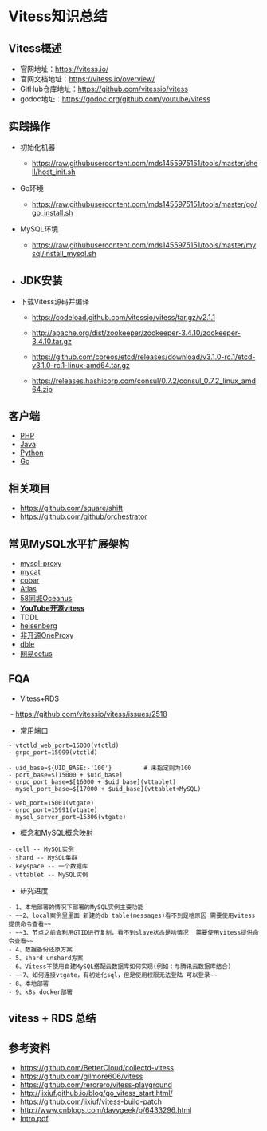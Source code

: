 # Vitess知识总结
## Vitess概述
- 官网地址：https://vitess.io/
- 官网文档地址：https://vitess.io/overview/
- GitHub仓库地址：https://github.com/vitessio/vitess
- godoc地址：https://godoc.org/github.com/youtube/vitess

## 实践操作
- 初始化机器
  - https://raw.githubusercontent.com/mds1455975151/tools/master/shell/host_init.sh

- Go环境
  - https://raw.githubusercontent.com/mds1455975151/tools/master/go/go_install.sh

- MySQL环境
  - https://raw.githubusercontent.com/mds1455975151/tools/master/mysql/install_mysql.sh

- JDK安装
  -
- 下载Vitess源码并编译
  - https://codeload.github.com/vitessio/vitess/tar.gz/v2.1.1

  - http://apache.org/dist/zookeeper/zookeeper-3.4.10/zookeeper-3.4.10.tar.gz

  - https://github.com/coreos/etcd/releases/download/v3.1.0-rc.1/etcd-v3.1.0-rc.1-linux-amd64.tar.gz

  - https://releases.hashicorp.com/consul/0.7.2/consul_0.7.2_linux_amd64.zip

## 客户端
- [PHP](https://github.com/pixelfederation/vitess-php-pdo)
- [Java]()
- [Python]()
- [Go]()

## 相关项目
- https://github.com/square/shift
- https://github.com/github/orchestrator

## 常见MySQL水平扩展架构
- [mysql-proxy](https://github.com/mysql/mysql-proxy)
- [mycat](https://github.com/MyCATApache/Mycat-Server)
- [cobar](https://github.com/alibaba/cobar)
- [Atlas](https://github.com/Qihoo360/Atlas)
- [58同城Oceanus](https://github.com/58code/Oceanus)
- **[YouTube开源vitess](https://github.com/vitessio/vitess)**
- TDDL
- [heisenberg](https://github.com/brucexx/heisenberg)
- [非开源OneProxy](https://github.com/mark-neil-wang/OneProxy)
- [dble](https://github.com/actiontech/dble)
- [网易cetus](https://github.com/Lede-Inc/cetus)

## FQA
- Vitess+RDS

  - https://github.com/vitessio/vitess/issues/2518

- 常用端口

``` text
- vtctld_web_port=15000(vtctld)
- grpc_port=15999(vtctld)

- uid_base=${UID_BASE:-'100'}         # 未指定则为100
- port_base=$[15000 + $uid_base]
- grpc_port_base=$[16000 + $uid_base](vttablet)
- mysql_port_base=$[17000 + $uid_base](vttablet+MySQL)

- web_port=15001(vtgate)
- grpc_port=15991(vtgate)
- mysql_server_port=15306(vtgate)
```
- 概念和MySQL概念映射

``` text
- cell -- MySQL实例
- shard -- MySQL集群
- keyspace -- 一个数据库
- vttablet -- MySQL实例
```
- 研究进度
```
- 1、本地部署的情况下部署的MySQL实例主要功能
- ~~2、local案例里里面 新建的db table(messages)看不到是啥原因 需要使用vitess提供命令查看~~
- ~~3、节点之前会利用GTID进行复制，看不到slave状态是啥情况  需要使用vitess提供命令查看~~
- 4、数据备份还原方案
- 5、shard unshard方案
- 6、Vitess不使用自建MySQL搭配云数据库如何实现(例如：与腾讯云数据库结合)
- ~~7、如何连接vtgate，有初始化sql，但是使用权限无法登陆 可以登录~~
- 8、本地部署
- 9、k8s docker部署
```

## vitess + RDS 总结

## 参考资料
- https://github.com/BetterCloud/collectd-vitess
- https://github.com/gilmore606/vitess
- https://github.com/rerorero/vitess-playground
- http://jixiuf.github.io/blog/go_vitess_start.html/
- https://github.com/jixiuf/vitess-build-patch
- http://www.cnblogs.com/davygeek/p/6433296.html
- [Intro.pdf](https://github.com/mds1455975151/tools/blob/master/vitess/official-web-docs/pdf/Vitess%20-%20Percona%20Live%202016.pdf)
